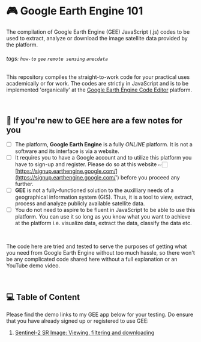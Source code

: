# 🎮 Google Earth Engine 101
The compilation of Google Earth Engine (GEE) JavaScript (.js) codes to be used to extract, analyze or download the image satellite data provided by the platform.

###### tags: `how-to` `gee` `remote sensing` `anecdata`

This repository compiles the straight-to-work code for your practical uses academically or for work. The codes are strictly in JavaScript and is to be implemented 'organically' at the [Google Earth Engine Code Editor]('https://code.earthengine.google.com/') platform. 

</br>

## 🌱 If you're new to GEE here are a few notes for you
- [ ] The platform, **Google Earth Engine** is a fully *ONLINE* platform. It is not a software and its interface is via a website.
- [ ] It requires you to have a Google account and to utilize this platform you have to sign-up and register. Please do so at this website 👉🏻 [https://signup.earthengine.google.com/](https://signup.earthengine.google.com/') before you proceed any further.
- [ ] **GEE** is not a fully-functioned solution to the auxilliary needs of a geographical information system (GIS). Thus, it is a tool to view, extract, process and analyze publicly available satellite data. 
- [ ] You do not need to aspire to be fluent in JavaScript to be able to use this platform. You can use it so long as you know what you want to achieve at the platform i.e. visualize data, extract the data, classify the data etc. 

</br>

The code here are tried and tested to serve the purposes of getting what you need from Google Earth Engine without too much hassle, so there won't be any complicated code shared here without a full explanation or an YouTube demo video. 

</br>

## 💻 Table of Content

Please find the demo links to my GEE app below for your testing. Do ensure that you have already signed up or registered to use GEE:

1. [Sentinel-2 SR Image: Viewing, filtering and downloading](https://code.earthengine.google.com/8fc617a0f0e66344562eea93c7985e23?hideCode=true)
